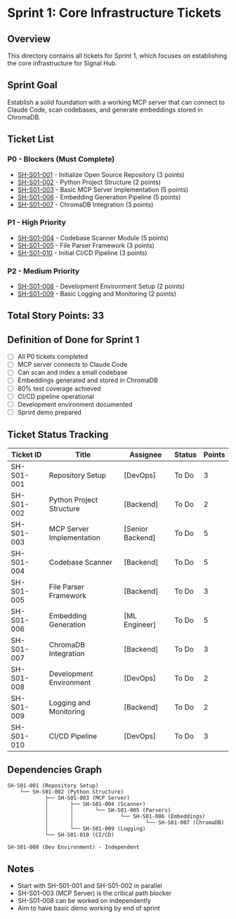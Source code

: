 # Sprint 1: Core Infrastructure Tickets

## Overview
This directory contains all tickets for Sprint 1, which focuses on establishing the core infrastructure for Signal Hub.

## Sprint Goal
Establish a solid foundation with a working MCP server that can connect to Claude Code, scan codebases, and generate embeddings stored in ChromaDB.

## Ticket List

### P0 - Blockers (Must Complete)
- [SH-S01-001](SH-S01-001-repository-setup.md) - Initialize Open Source Repository (3 points)
- [SH-S01-002](SH-S01-002-python-project-structure.md) - Python Project Structure (2 points)
- [SH-S01-003](SH-S01-003-mcp-server-implementation.md) - Basic MCP Server Implementation (5 points)
- [SH-S01-006](SH-S01-006-embedding-generation.md) - Embedding Generation Pipeline (5 points)
- [SH-S01-007](SH-S01-007-chromadb-integration.md) - ChromaDB Integration (3 points)

### P1 - High Priority
- [SH-S01-004](SH-S01-004-codebase-scanner.md) - Codebase Scanner Module (5 points)
- [SH-S01-005](SH-S01-005-file-parser-framework.md) - File Parser Framework (3 points)
- [SH-S01-010](SH-S01-010-ci-cd-pipeline.md) - Initial CI/CD Pipeline (3 points)

### P2 - Medium Priority
- [SH-S01-008](SH-S01-008-development-environment.md) - Development Environment Setup (2 points)
- [SH-S01-009](SH-S01-009-logging-monitoring.md) - Basic Logging and Monitoring (2 points)

## Total Story Points: 33

## Definition of Done for Sprint 1
- [ ] All P0 tickets completed
- [ ] MCP server connects to Claude Code
- [ ] Can scan and index a small codebase
- [ ] Embeddings generated and stored in ChromaDB
- [ ] 80% test coverage achieved
- [ ] CI/CD pipeline operational
- [ ] Development environment documented
- [ ] Sprint demo prepared

## Ticket Status Tracking

| Ticket ID | Title | Assignee | Status | Points |
|-----------|-------|----------|---------|---------|
| SH-S01-001 | Repository Setup | [DevOps] | To Do | 3 |
| SH-S01-002 | Python Project Structure | [Backend] | To Do | 2 |
| SH-S01-003 | MCP Server Implementation | [Senior Backend] | To Do | 5 |
| SH-S01-004 | Codebase Scanner | [Backend] | To Do | 5 |
| SH-S01-005 | File Parser Framework | [Backend] | To Do | 3 |
| SH-S01-006 | Embedding Generation | [ML Engineer] | To Do | 5 |
| SH-S01-007 | ChromaDB Integration | [Backend] | To Do | 3 |
| SH-S01-008 | Development Environment | [DevOps] | To Do | 2 |
| SH-S01-009 | Logging and Monitoring | [Backend] | To Do | 2 |
| SH-S01-010 | CI/CD Pipeline | [DevOps] | To Do | 3 |

## Dependencies Graph
```
SH-S01-001 (Repository Setup)
    └── SH-S01-002 (Python Structure)
            ├── SH-S01-003 (MCP Server)
            │       ├── SH-S01-004 (Scanner)
            │       │       └── SH-S01-005 (Parsers)
            │       │               └── SH-S01-006 (Embeddings)
            │       │                       └── SH-S01-007 (ChromaDB)
            │       └── SH-S01-009 (Logging)
            └── SH-S01-010 (CI/CD)

SH-S01-008 (Dev Environment) - Independent
```

## Notes
- Start with SH-S01-001 and SH-S01-002 in parallel
- SH-S01-003 (MCP Server) is the critical path blocker
- SH-S01-008 can be worked on independently
- Aim to have basic demo working by end of sprint